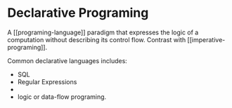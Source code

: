 # Declarative Programing

A [[programing-language]] paradigm that expresses the logic of a computation without describing its control flow. Contrast with [[imperative-programing]].

Common declarative languages includes:

- SQL
- Regular Expressions
- <functional-programing>
- logic or data-flow programing.
